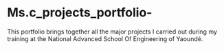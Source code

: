 # Ms.c_projects_portfolio-
This portfolio brings together all the major projects I carried out during my training at the National Advanced School Of Engineering of Yaoundé. 
